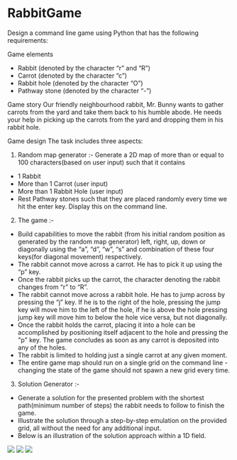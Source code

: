 # RabbitGame
 
Design a command line game using Python that has the following requirements:
 
Game elements
- Rabbit (denoted by the character “r” and “R”)
- Carrot (denoted by the character “c”)
- Rabbit hole (denoted by the character “O”)
- Pathway stone (denoted by the character “-”)
 
Game story
​Our friendly neighbourhood rabbit, Mr. Bunny wants to gather carrots from the yard and take them back to his humble abode. He needs your help in picking up the carrots from the yard and dropping them in his rabbit hole.
 
Game design
The task includes three aspects:
1. Random map generator :-
Generate a 2D map of more than or equal to 100 characters(based on user input) such that it contains
- 1 Rabbit
- More than 1 Carrot (user input)
- More than 1 Rabbit Hole (user input)
- Rest Pathway stones
​​such that they are placed randomly every time we hit the enter key. Display this on the command line.
2. The game :-
- Build capabilities to move the rabbit (from his initial random position as generated by the random map generator) left, right, up, down or diagonally using the “a”, “d”, “w”, “s” and combination of these four keys(for diagonal movement) respectively.
- The rabbit cannot move across a carrot. He has to pick it up using the “p” key.
- Once the rabbit picks up the carrot, the character denoting the rabbit changes from “r” to “R”.
- The rabbit cannot move across a rabbit hole. He has to jump across by pressing the “j” key. If he is to the right of the hole, pressing the jump key will move him to the left of the hole, if he is above the hole pressing jump key will move him to below the hole vice versa, but not diagonally.
- Once the rabbit holds the carrot, placing it into a hole can be accomplished by positioning itself adjacent to the hole and pressing the "p" key. The game concludes as soon as any carrot is deposited into any of the holes.
- The rabbit is limited to holding just a single carrot at any given moment.
- The entire game map should run on a single grid on the command line - changing the state of the game should not spawn a new grid every time.
 
3. Solution Generator :-
- Generate a solution for the presented problem with the shortest path(minimum number of steps) the rabbit needs to follow to finish the game.
- Illustrate the solution through a step-by-step emulation on the provided grid, all without the need for any additional input.
- Below is an illustration of the solution approach within a 1D field.

![](./Annie%20Software%20Engineer%20Task/1.png)
![](./Annie%20Software%20Engineer%20Task/2.png)
![](./Annie%20Software%20Engineer%20Task/3.png)
